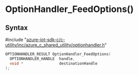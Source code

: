 # OptionHandler_FeedOptions()

## Syntax

\#include "[azure-iot-sdk-c/c-utility/inc/azure_c_shared_utility/optionhandler.h](../iot-c-ref-optionhandler-h.md)"  
```C
OPTIONHANDLER_RESULT OptionHandler_FeedOptions(
  OPTIONHANDLER_HANDLE  handle,
  void *                destinationHandle
);
```

